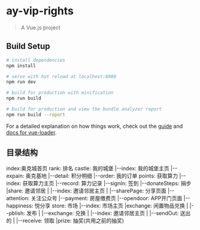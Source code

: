 # ay-vip-rights

> A Vue.js project

## Build Setup

``` bash
# install dependencies
npm install

# serve with hot reload at localhost:8080
npm run dev

# build for production with minification
npm run build

# build for production and view the bundle analyzer report
npm run build --report
```

For a detailed explanation on how things work, check out the [guide](http://vuejs-templates.github.io/webpack/) and [docs for vue-loader](http://vuejs.github.io/vue-loader).

## 目录结构
index:奥克城首页
rank: 排名
castle: 我的城堡
      |--index: 我的城堡主页
      |--expain: 奥克基地
      |--detail: 积分明细
      |--order: 我的订单
points: 获取算力
      |--index: 获取算力主页
      |--record: 算力记录
      |--signIn: 签到
      |--donateSteps: 捐步
      |share: 邀请邻居
      |     |--index: 邀请邻居主页
      |     |--sharePage: 分享页面
      |--attention: 关注公众号
      |--payment: 房屋缴费页
      |--opendoor: APP开门页面
      |--happiness: 悦分享
store: 市场
      |--index: 市场主页
      |exchange: 闲置物品兑换
      |     |--pblish: 发布
      |     |--exchange: 兑换
      |     |--index: 邀请邻居主页
      |     |--sendOut: 送出的
      |     |--receive: 领取
      |prize: 抽奖(共用之前的抽奖)

